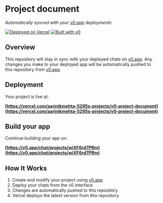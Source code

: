 # Project document

*Automatically synced with your [v0.app](https://v0.app) deployments*

[![Deployed on Vercel](https://img.shields.io/badge/Deployed%20on-Vercel-black?style=for-the-badge&logo=vercel)](https://vercel.com/aarinikmehta-5295s-projects/v0-project-document)
[![Built with v0](https://img.shields.io/badge/Built%20with-v0.app-black?style=for-the-badge)](https://v0.app/chat/projects/wiXF6rd7PRm)

## Overview

This repository will stay in sync with your deployed chats on [v0.app](https://v0.app).
Any changes you make to your deployed app will be automatically pushed to this repository from [v0.app](https://v0.app).

## Deployment

Your project is live at:

**[https://vercel.com/aarinikmehta-5295s-projects/v0-project-document](https://vercel.com/aarinikmehta-5295s-projects/v0-project-document)**

## Build your app

Continue building your app on:

**[https://v0.app/chat/projects/wiXF6rd7PRm](https://v0.app/chat/projects/wiXF6rd7PRm)**

## How It Works

1. Create and modify your project using [v0.app](https://v0.app)
2. Deploy your chats from the v0 interface
3. Changes are automatically pushed to this repository
4. Vercel deploys the latest version from this repository

